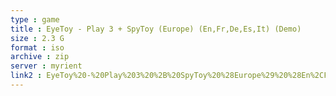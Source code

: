 ```yaml
---
type : game
title : EyeToy - Play 3 + SpyToy (Europe) (En,Fr,De,Es,It) (Demo)
size : 2.3 G
format : iso
archive : zip
server : myrient
link2 : EyeToy%20-%20Play%203%20%2B%20SpyToy%20%28Europe%29%20%28En%2CFr%2CDe%2CEs%2CIt%29%20%28Demo%29
---
```

